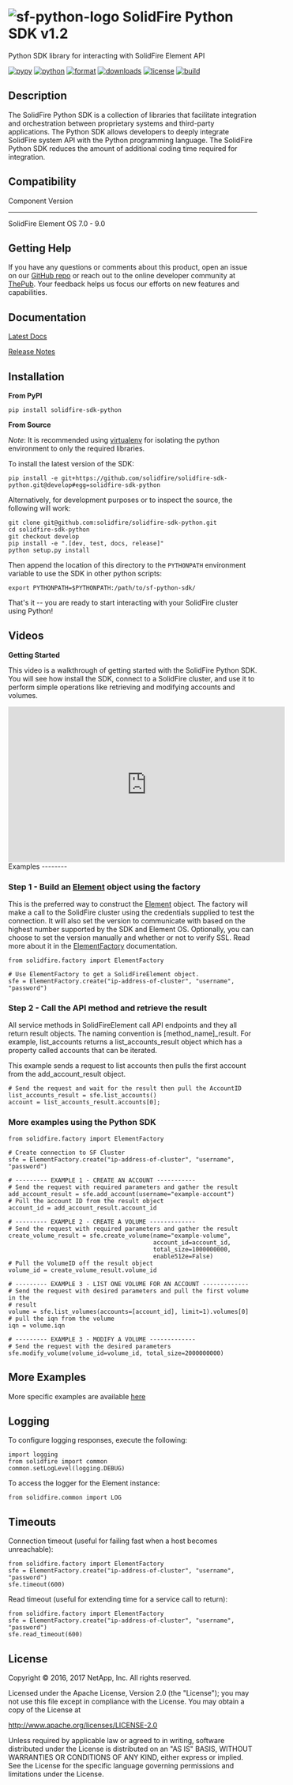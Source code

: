 ![sf-python-logo](https://raw.githubusercontent.com/solidfire/solidfire-sdk-python/master/img/python-50.png) SolidFire Python SDK v1.2
======================================================================================================================================

Python SDK library for interacting with SolidFire Element API

[![pypy](https://img.shields.io/pypi/v/solidfire-sdk-python.svg)](https://badge.fury.io/py/solidfire-sdk-python)
[![python](https://img.shields.io/pypi/pyversions/solidfire-sdk-python.svg)](https://pypi.python.org/pypi/solidfire-sdk-python/)
[![format](https://img.shields.io/pypi/format/solidfire-sdk-python.svg)](https://pypi.python.org/pypi/solidfire-sdk-python/)
[![downloads](https://img.shields.io/pypi/dm/solidfire-sdk-python.svg)](https://pypi.python.org/pypi/solidfire-sdk-python/)
[![license](https://img.shields.io/pypi/l/solidfire-sdk-python.svg)](https://pypi.python.org/pypi/solidfire-sdk-python/)
[![build](https://img.shields.io/travis/solidfire/solidfire-sdk-python/release/1.0.0.svg)](https://pypi.python.org/pypi/solidfire-sdk-python/)

Description
-----------

The SolidFire Python SDK is a collection of libraries that facilitate
integration and orchestration between proprietary systems and
third-party applications. The Python SDK allows developers to deeply
integrate SolidFire system API with the Python programming language. The
SolidFire Python SDK reduces the amount of additional coding time
required for integration.

Compatibility
-------------

  Component                 Version
  ------------------------- ----------------
  SolidFire Element OS      7.0 - 9.0

Getting Help
------------

If you have any questions or comments about this product, open an issue
on our [GitHub repo](https://github.com/solidfire/solidfire-sdk-python)
or reach out to the online developer community at
[ThePub](http://netapp.io). Your feedback helps us focus our efforts on
new features and capabilities.

Documentation
-------------

[Latest Docs](https://pythonhosted.org/solidfire-sdk-python/)

[Release
Notes](https://github.com/solidfire/solidfire-sdk-python/raw/master/SolidFire_Python_SDK_Release_Notes_v1.2.pdf)

Installation
------------

**From PyPI**

    pip install solidfire-sdk-python

**From Source**

*Note*: It is recommended using
[virtualenv](https://github.com/pypa/virtualenv) for isolating the
python environment to only the required libraries.

To install the latest version of the SDK:

    pip install -e git+https://github.com/solidfire/solidfire-sdk-python.git@develop#egg=solidfire-sdk-python

Alternatively, for development purposes or to inspect the source, the
following will work:

    git clone git@github.com:solidfire/solidfire-sdk-python.git  
    cd solidfire-sdk-python
    git checkout develop
    pip install -e ".[dev, test, docs, release]"
    python setup.py install

Then append the location of this directory to the `PYTHONPATH`
environment variable to use the SDK in other python scripts:

    export PYTHONPATH=$PYTHONPATH:/path/to/sf-python-sdk/

That's it -- you are ready to start interacting with your SolidFire
cluster using Python!

Videos
------

**Getting Started**

This video is a walkthrough of getting started with the SolidFire Python
SDK. You will see how install the SDK, connect to a SolidFire cluster,
and use it to perform simple operations like retrieving and modifying
accounts and volumes.

<iframe width="560" height="315" src="https://www.youtube.com/embed/3g028LYmiN4" frameborder="0" allowfullscreen></iframe>
Examples
--------

### Step 1 - Build an [Element](https://pythonhosted.org/solidfire-sdk-python/solidfire.html#solidfire.Element) object using the factory

This is the preferred way to construct the
[Element](https://pythonhosted.org/solidfire-sdk-python/solidfire.html#solidfire.Element)
object. The factory will make a call to the SolidFire cluster using the
credentials supplied to test the connection. It will also set the
version to communicate with based on the highest number supported by the
SDK and Element OS. Optionally, you can choose to set the version
manually and whether or not to verify SSL. Read more about it in the
[ElementFactory](https://pythonhosted.org/solidfire-sdk-python/solidfire.html#solidfire.factory.ElementFactory)
documentation.

``` {.sourceCode .python}
from solidfire.factory import ElementFactory

# Use ElementFactory to get a SolidFireElement object.
sfe = ElementFactory.create("ip-address-of-cluster", "username", "password")
```

### Step 2 - Call the API method and retrieve the result

All service methods in SolidFireElement call API endpoints and they all
return result objects. The naming convention is [method\_name]\_result.
For example, list\_accounts returns a list\_accounts\_result object
which has a property called accounts that can be iterated.

This example sends a request to list accounts then pulls the first
account from the add\_account\_result object.

``` {.sourceCode .python}
# Send the request and wait for the result then pull the AccountID
list_accounts_result = sfe.list_accounts()
account = list_accounts_result.accounts[0];   
```

### More examples using the Python SDK

``` {.sourceCode .python}
from solidfire.factory import ElementFactory

# Create connection to SF Cluster
sfe = ElementFactory.create("ip-address-of-cluster", "username", "password")

# --------- EXAMPLE 1 - CREATE AN ACCOUNT -----------
# Send the request with required parameters and gather the result
add_account_result = sfe.add_account(username="example-account")
# Pull the account ID from the result object
account_id = add_account_result.account_id

# --------- EXAMPLE 2 - CREATE A VOLUME -------------
# Send the request with required parameters and gather the result
create_volume_result = sfe.create_volume(name="example-volume",
                                         account_id=account_id,
                                         total_size=1000000000,
                                         enable512e=False)
# Pull the VolumeID off the result object
volume_id = create_volume_result.volume_id

# --------- EXAMPLE 3 - LIST ONE VOLUME FOR AN ACCOUNT -------------
# Send the request with desired parameters and pull the first volume in the
# result
volume = sfe.list_volumes(accounts=[account_id], limit=1).volumes[0]
# pull the iqn from the volume
iqn = volume.iqn

# --------- EXAMPLE 3 - MODIFY A VOLUME -------------
# Send the request with the desired parameters
sfe.modify_volume(volume_id=volume_id, total_size=2000000000)
```

More Examples
-------------

More specific examples are available
[here](https://github.com/solidfire/solidfire-sdk-python/blob/master/examples/README.rst)

Logging
-------

To configure logging responses, execute the following:

``` {.sourceCode .python}
import logging
from solidfire import common
common.setLogLevel(logging.DEBUG)
```

To access the logger for the Element instance:

``` {.sourceCode .python}
from solidfire.common import LOG
```

Timeouts
--------

Connection timeout (useful for failing fast when a host becomes
unreachable):

``` {.sourceCode .python}
from solidfire.factory import ElementFactory
sfe = ElementFactory.create("ip-address-of-cluster", "username", "password")
sfe.timeout(600)
```

Read timeout (useful for extending time for a service call to return):

``` {.sourceCode .python}
from solidfire.factory import ElementFactory
sfe = ElementFactory.create("ip-address-of-cluster", "username", "password")
sfe.read_timeout(600)
```

**License**
-----------

Copyright © 2016, 2017 NetApp, Inc. All rights reserved.

Licensed under the Apache License, Version 2.0 (the "License"); you may
not use this file except in compliance with the License. You may obtain
a copy of the License at

<http://www.apache.org/licenses/LICENSE-2.0>

Unless required by applicable law or agreed to in writing, software
distributed under the License is distributed on an "AS IS" BASIS,
WITHOUT WARRANTIES OR CONDITIONS OF ANY KIND, either express or implied.
See the License for the specific language governing permissions and
limitations under the License.
